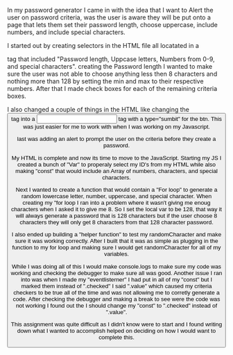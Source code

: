 In my password generator I came in with the idea that I want to Alert the user on password criteria, was the user is aware they will be put onto a page that lets them set their password length, choose uppercase, include numbers, and include special characters.

I started out by creating selectors in the HTML file all locatated in a <Form> tag that included "Password length, Uppcase letters, Numbers from 0-9, and special characters". 
creating the Password length I wanted to make sure the user was not able to choose anything less then 8 characters and nothing more than 128 by setting the min and max to their respective numbers.
After that I made check boxes for each of the remaining criteria boxes.










I also changed a couple of things in the HTML like changing the <button> tag into a <input> tag with a type="sumbit" for the btn. This was just easier for me to work with when I was working on my Javascript.


last was adding an alert to prompt the user on the criteria before they create a password. 


My HTML is complete and now its time to move to the JavaScript.
Starting my JS I created a bunch of "Var" to properaly select my ID's from my HTML while also making "const" that would include an Array of numbers, characters, and special characters.



Next I wanted to create a function that would contain a "For loop" to generate a random lowercase letter, number, uppercase, and special character. When creating my "for loop I ran into a problem where it wasn't giving me enoug characters when I asked it to give me 8. So I set the local var to be 128, that way it will always generate a password that is 128 characters but if the user choose 8 characters they will only get 8 characters from that 128 character password. 





I also ended up building a "helper function" to test my randomCharacter and make sure it was working correctly. After I built that it was as simple as plugging in the function to my for loop and making sure I would get randomCharacter for all of my variables.


While I was doing all of this I would make console.logs to make sure my code was working and checking the debugger to make sure all was good.
Another issue I ran into was when I made my "eventlisterner" I had put in all of my "const" but I marked them instead of ".checked" I said ".value" which caused my criteria checkers to be true all of the time and was not allowing me to corretly generate a code. After checking the debugger and making a break to see were the code was not working I found out the I should change my "const" to ".checked" instead of ".value".




This assignment was quite difficult as I didn't know were to start and I found writing down what I wanted to accomplish helped on deciding on how I would want to complete this.